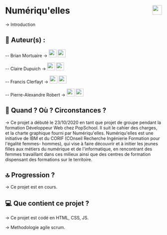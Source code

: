 # Numériqu'elles <img src="https://raw.githubusercontent.com/matiassingers/awesome-readme/master/icon.png" width="30px" style="float: right">


→ Introduction 

## 👤  Auteur(s) :

-- Brian Mortuaire →
[<img src="http://pngimg.com/uploads/github/github_PNG40.png" width="25" >](https://github.com/brianmtr) [<img src="https://upload.wikimedia.org/wikipedia/commons/4/45/New_Logo_Gmail.svg" width="25" >](brian.mtr@outlook.fr)

-- Claire Dupuich →
[<img src="http://pngimg.com/uploads/github/github_PNG40.png" width="25" >](https://github.com/clairedupuich) [<img src="https://upload.wikimedia.org/wikipedia/commons/4/45/New_Logo_Gmail.svg" width="25" >](1097457668@qq.com)

-- Francis Clerfayt →
[<img src="http://pngimg.com/uploads/github/github_PNG40.png" width="25" >](https://github.com/FrancisClerfayt) [<img src="https://upload.wikimedia.org/wikipedia/commons/4/45/New_Logo_Gmail.svg" width="25" >](francis.clerfayt@gmail.com)

-- Pierre-Alexandre Robert →
[<img src="http://pngimg.com/uploads/github/github_PNG40.png" width="25" >](https://github.com/Pierre59500) [<img src="https://upload.wikimedia.org/wikipedia/commons/4/45/New_Logo_Gmail.svg" width="25" >](pierrealexrobert21@gmail.com)

## :calendar:  Quand ? Où ? Circonstances ?

→ Ce projet a débuté le 23/10/2020 en tant que projet de groupe pendant la formation Développeur Web chez PopSchool.
  Il suit le cahier des charges, et la charte graphique fourni par Numériqu'elles.
  Numériqu'elles est une initiative de IBM et du CORIF (COnseil Recherche Ingénierie Formation pour l'égalité femmes-
  hommes), qui vise à faire découvrir et à initier les jeunes filles aux métiers du numérique et de l'informatique, en rencontrant des femmes travaillant dans ces milieux ainsi que des centres de formation dispensant des formations sur le territoire.

## :top:  Progression ?

→ Ce projet est en cours.

## :computer:  Que contient ce projet ?

→ Ce projet est codé en HTML, CSS, JS.

→ Methodologie agile scrum.
